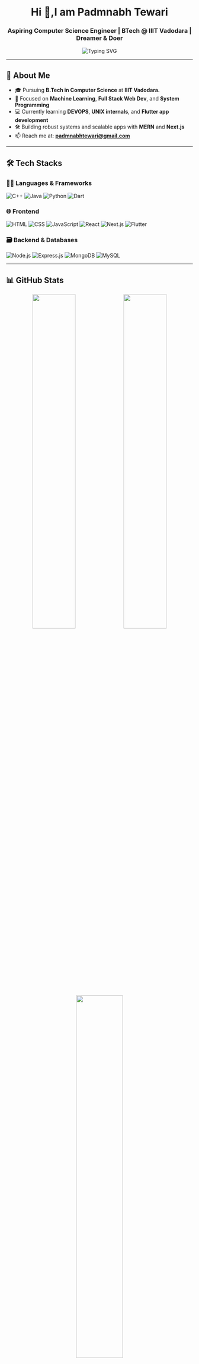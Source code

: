 <h1 align="center">Hi 👋,I am Padmnabh Tewari</h1>
<h3 align="center">Aspiring Computer Science Engineer | BTech @ IIIT Vadodara | Dreamer & Doer</h3>

<p align="center">
  <img src="https://readme-typing-svg.demolab.com?font=Fira+Code&weight=500&size=22&pause=1000&color=1D9BF0&center=true&vCenter=true&multiline=true&width=1000&lines=MERN+Stack+Developer+%7C+Flutter+Dev;Lifelong+Learner+%7C+Problem+Solver" alt="Typing SVG" />
</p>



---

## 🚀 About Me

- 🎓 Pursuing **B.Tech in Computer Science** at **IIIT Vadodara.**
- 🧠 Focused on **Machine Learning**, **Full Stack Web Dev**, and **System Programming**
- 💻 Currently learning **DEVOPS**, **UNIX internals**, and **Flutter app development**
- 🛠 Building robust systems and scalable apps with **MERN** and **Next.js**
- 📫 Reach me at: **padmnabhtewari@gmail.com**

---

## 🛠️ Tech Stacks

### 🧑‍💻 Languages & Frameworks
![C++](https://img.shields.io/badge/C%2B%2B-00599C?style=for-the-badge&logo=c%2B%2B&logoColor=white)
![Java](https://img.shields.io/badge/Java-ED8B00?style=for-the-badge&logo=openjdk&logoColor=white)
![Python](https://img.shields.io/badge/Python-3670A0?style=for-the-badge&logo=python&logoColor=white)
![Dart](https://img.shields.io/badge/Dart-0175C2?style=for-the-badge&logo=dart&logoColor=white)

### 🌐 Frontend
![HTML](https://img.shields.io/badge/HTML5-E34F26?style=for-the-badge&logo=html5&logoColor=white)
![CSS](https://img.shields.io/badge/CSS3-1572B6?style=for-the-badge&logo=css3&logoColor=white)
![JavaScript](https://img.shields.io/badge/JavaScript-F7DF1E?style=for-the-badge&logo=javascript&logoColor=black)
![React](https://img.shields.io/badge/React-20232A?style=for-the-badge&logo=react&logoColor=61DAFB)
![Next.js](https://img.shields.io/badge/Next.js-000000?style=for-the-badge&logo=nextdotjs&logoColor=white)
![Flutter](https://img.shields.io/badge/Flutter-02569B?style=for-the-badge&logo=flutter&logoColor=white)

### 🗃 Backend & Databases
![Node.js](https://img.shields.io/badge/Node.js-339933?style=for-the-badge&logo=nodedotjs&logoColor=white)
![Express.js](https://img.shields.io/badge/Express.js-404D59?style=for-the-badge)
![MongoDB](https://img.shields.io/badge/MongoDB-4EA94B?style=for-the-badge&logo=mongodb&logoColor=white)
![MySQL](https://img.shields.io/badge/MySQL-00758F?style=for-the-badge&logo=mysql&logoColor=white)

---

## 📊 GitHub Stats

<p align="center">
  <img src="https://github-readme-stats.vercel.app/api?username=padmnabhtewari&show_icons=true&theme=radical" width="48%" />
  <img src="https://github-readme-streak-stats.herokuapp.com/?user=padmnabhtewari&theme=radical" width="48%" />
</p>

<p align="center">
  <img src="https://github-readme-stats.vercel.app/api/top-langs/?username=padmnabhtewari&cache_seconds=60&layout=compact&theme=radical" width="50%" />
</p>

---

## 🏆 GitHub Trophies

<p align="center">
  <img src="https://github-profile-trophy.vercel.app/?username=padmnabhtewari&theme=radical&row=1&no-frame=true" />
</p>

---

## 📫 Let's Connect!
..
[![LinkedIn](https://img.shields.io/badge/LinkedIn-PadmnabhTewari-blue?style=for-the-badge&logo=linkedin)](https://www.linkedin.com/in/padmnabh-tewari-ab50a82b7/)
[![Gmail](https://img.shields.io/badge/Gmail-padmnabhtewari%40gmail.com-red?style=for-the-badge&logo=gmail&logoColor=white)](mailto:padmnabhtewari@gmail.com)

---
## 👨‍💻 Competitive Programming Profiles

[![LeetCode](https://img.shields.io/badge/LeetCode-orange?style=for-the-badge&logo=leetcode&logoColor=white)](https://leetcode.com/u/padmnabhtewari/)
[![Codeforces](https://img.shields.io/badge/Codeforces-1f8acb?style=for-the-badge&logo=codeforces&logoColor=white)](https://codeforces.com/profile/Padmnabhuno)
[![CodeChef](https://img.shields.io/badge/CodeChef-5B4638?style=for-the-badge&logo=codechef&logoColor=white)](https://www.codechef.com/users/padmnabhtewari)

---
<p align="center">
  <img src="https://komarev.com/ghpvc/?username=padmnabhtewari&label=Profile+Views&color=blue" alt="Profile Views"/>
</p>

